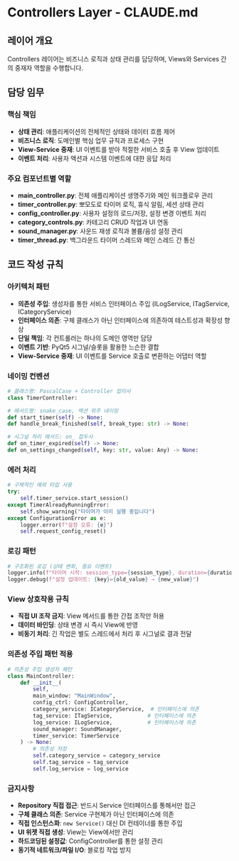 # Controllers Layer - CLAUDE.md

## 레이어 개요
Controllers 레이어는 비즈니스 로직과 상태 관리를 담당하며, Views와 Services 간의 중재자 역할을 수행합니다.

## 담당 임무

### 핵심 책임
- **상태 관리**: 애플리케이션의 전체적인 상태와 데이터 흐름 제어
- **비즈니스 로직**: 도메인별 핵심 업무 규칙과 프로세스 구현
- **View-Service 중재**: UI 이벤트를 받아 적절한 서비스 호출 후 View 업데이트
- **이벤트 처리**: 사용자 액션과 시스템 이벤트에 대한 응답 처리

### 주요 컴포넌트별 역할
- **main_controller.py**: 전체 애플리케이션 생명주기와 메인 워크플로우 관리
- **timer_controller.py**: 뽀모도로 타이머 로직, 휴식 알림, 세션 상태 관리
- **config_controller.py**: 사용자 설정의 로드/저장, 설정 변경 이벤트 처리
- **category_controls.py**: 카테고리 CRUD 작업과 UI 연동
- **sound_manager.py**: 사운드 재생 로직과 볼륨/음성 설정 관리
- **timer_thread.py**: 백그라운드 타이머 스레드와 메인 스레드 간 통신

## 코드 작성 규칙

### 아키텍처 패턴
- **의존성 주입**: 생성자를 통한 서비스 인터페이스 주입 (ILogService, ITagService, ICategoryService)
- **인터페이스 의존**: 구체 클래스가 아닌 인터페이스에 의존하여 테스트성과 확장성 향상
- **단일 책임**: 각 컨트롤러는 하나의 도메인 영역만 담당
- **이벤트 기반**: PyQt5 시그널/슬롯을 활용한 느슨한 결합
- **View-Service 중재**: UI 이벤트를 Service 호출로 변환하는 어댑터 역할

### 네이밍 컨벤션
```python
# 클래스명: PascalCase + Controller 접미사
class TimerController:

# 메서드명: snake_case, 액션 위주 네이밍
def start_timer(self) -> None:
def handle_break_finished(self, break_type: str) -> None:

# 시그널 처리 메서드: on_ 접두사
def on_timer_expired(self) -> None:
def on_settings_changed(self, key: str, value: Any) -> None:
```

### 에러 처리
```python
# 구체적인 예외 타입 사용
try:
    self.timer_service.start_session()
except TimerAlreadyRunningError:
    self.show_warning("타이머가 이미 실행 중입니다")
except ConfigurationError as e:
    logger.error(f"설정 오류: {e}")
    self.request_config_reset()
```

### 로깅 패턴
```python
# 구조화된 로깅 (상태 변화, 중요 이벤트)
logger.info(f"타이머 시작: session_type={session_type}, duration={duration}")
logger.debug(f"설정 업데이트: {key}={old_value} → {new_value}")
```

### View 상호작용 규칙
- **직접 UI 조작 금지**: View 메서드를 통한 간접 조작만 허용
- **데이터 바인딩**: 상태 변경 시 즉시 View에 반영
- **비동기 처리**: 긴 작업은 별도 스레드에서 처리 후 시그널로 결과 전달

### 의존성 주입 패턴 적용
```python
# 의존성 주입 생성자 패턴
class MainController:
    def __init__(
        self,
        main_window: "MainWindow",
        config_ctrl: ConfigController,
        category_service: ICategoryService,  # 인터페이스에 의존
        tag_service: ITagService,           # 인터페이스에 의존  
        log_service: ILogService,           # 인터페이스에 의존
        sound_manager: SoundManager,
        timer_service: TimerService
    ) -> None:
        # 의존성 저장
        self.category_service = category_service
        self.tag_service = tag_service
        self.log_service = log_service
```

### 금지사항
- **Repository 직접 접근**: 반드시 Service 인터페이스를 통해서만 접근
- **구체 클래스 의존**: Service 구현체가 아닌 인터페이스에 의존
- **직접 인스턴스화**: `new Service()` 대신 DI 컨테이너를 통한 주입
- **UI 위젯 직접 생성**: View는 View에서만 관리
- **하드코딩된 설정값**: ConfigController를 통한 설정 관리
- **동기적 네트워크/파일 I/O**: 블로킹 작업 방지